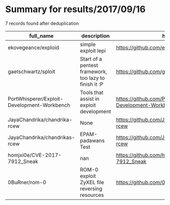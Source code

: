 
# Summary for results/2017/09/16
    
7 records found after deduplication

| full_name | description | html_url | matched_list | matched_count | pushed_at | size | stargazers_count | language | forks_count |
|---------------------------------------------|--------------------------------------------------------|----------------------------------------------------------------|----------------|-----------------|---------------------------|--------|--------------------|------------|---------------|
| ekovegeance/exploid | simple exploit lepi | https://github.com/ekovegeance/exploid | ['exploit'] | 1 | 2017-09-16 19:57:42+00:00 | 15 | 2 | Shell | 0 |
| gaetschwartz/sploit | Start of a pentest framework, too lazy to finish it :P | https://github.com/gaetschwartz/sploit | ['sploit'] | 1 | 2017-09-16 17:25:57+00:00 | 9967 | 0 | Python | 0 |
| PortWhisperer/Exploit-Development-Workbench | Tools that assist in exploit development | https://github.com/PortWhisperer/Exploit-Development-Workbench | ['exploit'] | 1 | 2017-09-16 18:35:55+00:00 | 3 | 0 | | 1 |
| JayaChandrika/chandrika-rcew | None | https://github.com/JayaChandrika/chandrika-rcew | ['rce'] | 1 | 2017-09-16 05:20:25+00:00 | 0 | 0 | nan | 0 |
| JayaChandrika/chandrikas-rcew | EPAM-padawans Test | https://github.com/JayaChandrika/chandrikas-rcew | ['rce'] | 1 | 2017-09-16 05:27:31+00:00 | 0 | 0 | nan | 0 |
| homjxi0e/CVE-2017-7912_Sneak | nan | https://github.com/homjxi0e/CVE-2017-7912_Sneak | ['cve-2'] | 1 | 2017-09-16 12:27:48+00:00 | 0 | 0 | nan | 0 |
| 0BuRner/rom-0 | ROM-0 exploit ZyXEL file reversing resources | https://github.com/0BuRner/rom-0 | ['exploit'] | 1 | 2017-09-16 13:32:24+00:00 | 16 | 2 | | 1 |
